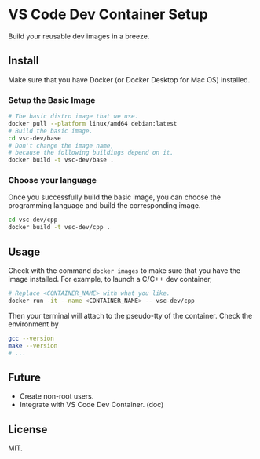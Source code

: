 # VS Code Dev Container Setup

Build your reusable dev images in a breeze.

## Install

Make sure that you have Docker (or Docker Desktop for Mac OS) installed.

### Setup the Basic Image

```sh
# The basic distro image that we use.
docker pull --platform linux/amd64 debian:latest
# Build the basic image.
cd vsc-dev/base
# Don't change the image name,
# because the following buildings depend on it.
docker build -t vsc-dev/base .
```

### Choose your language

Once you successfully build the basic image, you can choose the programming language and build the corresponding image.
```sh
cd vsc-dev/cpp
docker build -t vsc-dev/cpp .
```

## Usage

Check with the command `docker images` to make sure that you have the image installed. For example, to launch a C/C++ dev container,

```sh
# Replace <CONTAINER_NAME> with what you like.
docker run -it --name <CONTAINER_NAME> -- vsc-dev/cpp
```

Then your terminal will attach to the pseudo-tty of the container. Check the environment by

```sh
gcc --version
make --version
# ...
```

## Future

+ Create non-root users.
+ Integrate with VS Code Dev Container. (doc)

## License

MIT.

<!-- cd ../../user-config
docker build --build-arg 'base_image=vsc-dev/cpp:latest' --build-arg 'DEFAULT_USER=...'\
    --build-arg 'DEFAULT_PASSWD=...' -t vsc-dev/cpp-user . -->